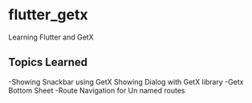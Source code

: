 # flutter_getx

Learning Flutter and GetX

## Topics Learned

-Showing Snackbar using GetX
Showing Dialog with GetX library
-Getx Bottom Sheet
-Route Navigation for Un named routes
